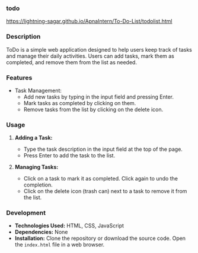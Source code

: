 ### todo
 https://lightning-sagar.github.io/ApnaIntern/To-Do-List/todolist.html

### Description
ToDo is a simple web application designed to help users keep track of tasks and manage their daily activities. Users can add tasks, mark them as completed, and remove them from the list as needed.

### Features
- Task Management:
  - Add new tasks by typing in the input field and pressing Enter.
  - Mark tasks as completed by clicking on them.
  - Remove tasks from the list by clicking on the delete icon.

### Usage
1. **Adding a Task:**
   - Type the task description in the input field at the top of the page.
   - Press Enter to add the task to the list.

2. **Managing Tasks:**
   - Click on a task to mark it as completed. Click again to undo the completion.
   - Click on the delete icon (trash can) next to a task to remove it from the list.

### Development
- **Technologies Used:** HTML, CSS, JavaScript
- **Dependencies:** None
- **Installation:** Clone the repository or download the source code. Open the `index.html` file in a web browser.
